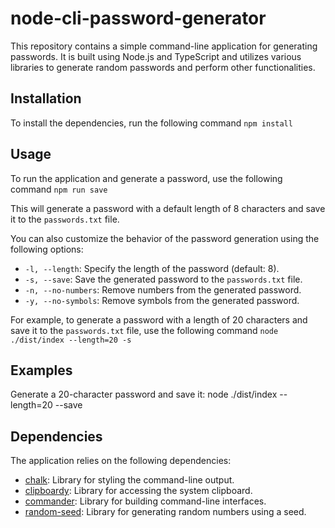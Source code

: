 # node-cli-password-generator

This repository contains a simple command-line application for generating passwords. It is built using Node.js and TypeScript and utilizes various libraries to generate random passwords and perform other functionalities.

## Installation

To install the dependencies, run the following command `npm install`

## Usage

To run the application and generate a password, use the following command `npm run save`

This will generate a password with a default length of 8 characters and save it to the `passwords.txt` file.

You can also customize the behavior of the password generation using the following options:

- `-l, --length`: Specify the length of the password (default: 8).
- `-s, --save`: Save the generated password to the `passwords.txt` file.
- `-n, --no-numbers`: Remove numbers from the generated password.
- `-y, --no-symbols`: Remove symbols from the generated password.

For example, to generate a password with a length of 20 characters and save it to the `passwords.txt` file, use the following command `node ./dist/index --length=20 -s`

## Examples

Generate a 20-character password and save it:
node ./dist/index --length=20 --save


## Dependencies

The application relies on the following dependencies:

- [chalk](https://www.npmjs.com/package/chalk): Library for styling the command-line output.
- [clipboardy](https://www.npmjs.com/package/clipboardy): Library for accessing the system clipboard.
- [commander](https://www.npmjs.com/package/commander): Library for building command-line interfaces.
- [random-seed](https://www.npmjs.com/package/random-seed): Library for generating random numbers using a seed.
